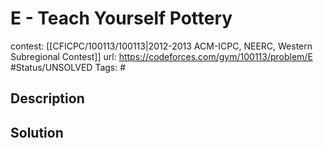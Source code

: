 # E - Teach Yourself Pottery

contest: [[CFICPC/100113/100113|2012-2013 ACM-ICPC, NEERC, Western Subregional Contest]]
url: https://codeforces.com/gym/100113/problem/E
#Status/UNSOLVED
Tags: #

## Description

## Solution

